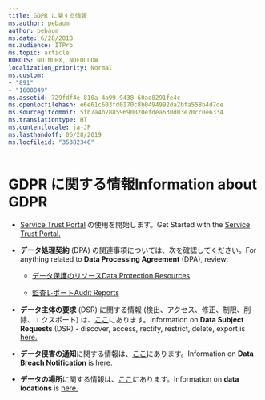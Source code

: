 ```yaml
---
title: GDPR に関する情報
ms.author: pebaum
author: pebaum
ms.date: 6/28/2018
ms.audience: ITPro
ms.topic: article
ROBOTS: NOINDEX, NOFOLLOW
localization_priority: Normal
ms.custom:
- "891"
- "1600049"
ms.assetid: 729fdf4e-810a-4a99-9438-60ae8291fe4c
ms.openlocfilehash: e6e61c603fd0170c8b0494992da2bfa558b4d7de
ms.sourcegitcommit: 5fb7a4b28859690020efdea630d03e70cc0e6334
ms.translationtype: HT
ms.contentlocale: ja-JP
ms.lasthandoff: 06/28/2019
ms.locfileid: "35382346"
---
```

# <a name="information-about-gdpr"></a><span data-ttu-id="a3393-102">GDPR に関する情報</span><span class="sxs-lookup"><span data-stu-id="a3393-102">Information about GDPR</span></span>

- <span data-ttu-id="a3393-103">[Service Trust Portal](https://servicetrust.microsoft.com/ViewPage/GDPRGetStarted) の使用を開始します。</span><span class="sxs-lookup"><span data-stu-id="a3393-103">Get Started with the [Service Trust Portal.](https://servicetrust.microsoft.com/ViewPage/GDPRGetStarted)</span></span>

- <span data-ttu-id="a3393-104">**データ処理契約** (DPA) の関連事項については、次を確認してください。</span><span class="sxs-lookup"><span data-stu-id="a3393-104">For anything related to **Data Processing Agreement** (DPA), review:</span></span>

  - [<span data-ttu-id="a3393-105">データ保護のリソース</span><span class="sxs-lookup"><span data-stu-id="a3393-105">Data Protection Resources</span></span>](https://servicetrust.microsoft.com/ViewPage/TrustDocuments)

  - [<span data-ttu-id="a3393-106">監査レポート</span><span class="sxs-lookup"><span data-stu-id="a3393-106">Audit Reports</span></span>](https://servicetrust.microsoft.com/ViewPage/MSComplianceGuide)

- <span data-ttu-id="a3393-107">**データ主体の要求** (DSR) に関する情報 (検出、アクセス、修正、制限、削除、エクスポート) は、[ここ](https://docs.microsoft.com/microsoft-365/compliance/gdpr-dsr-office365)にあります。</span><span class="sxs-lookup"><span data-stu-id="a3393-107">Information on **Data Subject Requests** (DSR) - discover, access, rectify, restrict, delete, export is [here.](https://docs.microsoft.com/microsoft-365/compliance/gdpr-dsr-office365)</span></span>

- <span data-ttu-id="a3393-108">**データ侵害の通知**に関する情報は、[ここ](https://servicetrust.microsoft.com/ViewPage/GDPRBreach)にあります。</span><span class="sxs-lookup"><span data-stu-id="a3393-108">Information on **Data Breach Notification** is [here.](https://servicetrust.microsoft.com/ViewPage/GDPRBreach)</span></span>

- <span data-ttu-id="a3393-109">**データの場所**に関する情報は、[ここ](https://products.office.com/where-is-your-data-located?ms.officeurl=datamaps&amp;geo=All#All)にあります。</span><span class="sxs-lookup"><span data-stu-id="a3393-109">Information on **data locations** is [here.](https://products.office.com/where-is-your-data-located?ms.officeurl=datamaps&amp;geo=All#All)</span></span>
